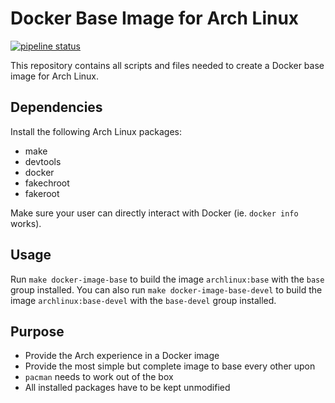 # Docker Base Image for Arch Linux
[![pipeline status](https://gitlab.archlinux.org/archlinux/archlinux-docker/badges/master/pipeline.svg)](https://gitlab.archlinux.org/archlinux/archlinux-docker/-/commits/master)

This repository contains all scripts and files needed to create a Docker base image for Arch Linux.

## Dependencies
Install the following Arch Linux packages:

* make
* devtools
* docker
* fakechroot
* fakeroot

Make sure your user can directly interact with Docker (ie. `docker info` works).

## Usage
Run `make docker-image-base` to build the image `archlinux:base` with the
`base` group installed. You can also run `make docker-image-base-devel` to
build the image `archlinux:base-devel` with the `base-devel` group installed.

## Purpose
* Provide the Arch experience in a Docker image
* Provide the most simple but complete image to base every other upon
* `pacman` needs to work out of the box
* All installed packages have to be kept unmodified
